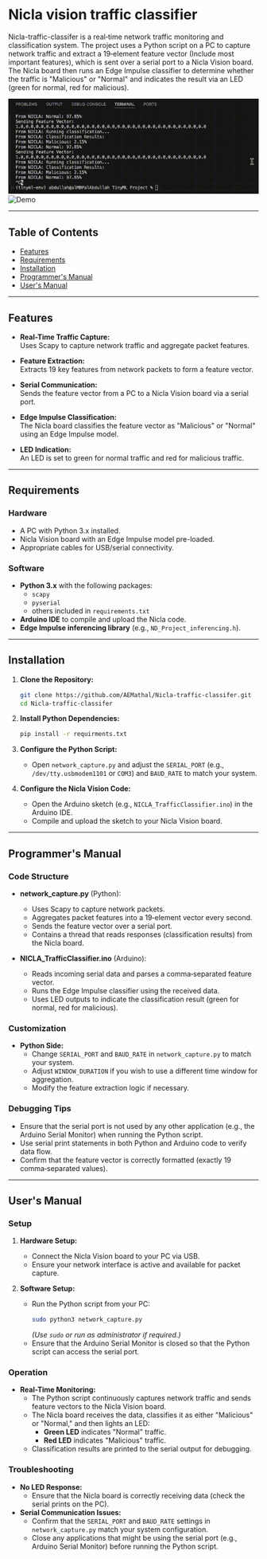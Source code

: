 # Nicla vision traffic classifier

Nicla-traffic-classifer is a real‑time network traffic monitoring and classification system. The project uses a Python script on a PC to capture network traffic and extract a 19‑element feature vector (Include most important features), which is sent over a serial port to a Nicla Vision board. The Nicla board then runs an Edge Impulse classifier to determine whether the traffic is "Malicious" or "Normal" and indicates the result via an LED (green for normal, red for malicious).

![Demo](assets/terminal_view.gif)
![Demo](assets/nicla_vision_view.gif)

---

## Table of Contents

- [Features](#features)
- [Requirements](#requirements)
- [Installation](#installation)
- [Programmer's Manual](#programmers-manual)
- [User's Manual](#users-manual)

---

## Features

- **Real-Time Traffic Capture:**  
  Uses Scapy to capture network traffic and aggregate packet features.

- **Feature Extraction:**  
  Extracts 19 key features from network packets to form a feature vector.

- **Serial Communication:**  
  Sends the feature vector from a PC to a Nicla Vision board via a serial port.

- **Edge Impulse Classification:**  
  The Nicla board classifies the feature vector as "Malicious" or "Normal" using an Edge Impulse model.

- **LED Indication:**  
  An LED is set to green for normal traffic and red for malicious traffic.

---

## Requirements

### Hardware
- A PC with Python 3.x installed.
- Nicla Vision board with an Edge Impulse model pre-loaded.
- Appropriate cables for USB/serial connectivity.

### Software
- **Python 3.x** with the following packages:
  - `scapy`
  - `pyserial`
  - others included in `requirements.txt`
- **Arduino IDE** to compile and upload the Nicla code.
- **Edge Impulse inferencing library** (e.g., `ND_Project_inferencing.h`).

---

## Installation

1. **Clone the Repository:**

   ```bash
   git clone https://github.com/AEMathal/Nicla-traffic-classifer.git
   cd Nicla-traffic-classifer
   ```

2. **Install Python Dependencies:**

   ```bash
   pip install -r requirments.txt
   ```

3. **Configure the Python Script:**
   - Open `network_capture.py` and adjust the `SERIAL_PORT` (e.g., `/dev/tty.usbmodem1101` or `COM3`) and `BAUD_RATE` to match your system.

4. **Configure the Nicla Vision Code:**
   - Open the Arduino sketch (e.g., `NICLA_TrafficClassifier.ino`) in the Arduino IDE.
   - Compile and upload the sketch to your Nicla Vision board.

---

## Programmer's Manual

### Code Structure

- **network_capture.py** (Python):
  - Uses Scapy to capture network packets.
  - Aggregates packet features into a 19‑element vector every second.
  - Sends the feature vector over a serial port.
  - Contains a thread that reads responses (classification results) from the Nicla board.

- **NICLA_TrafficClassifier.ino** (Arduino):
  - Reads incoming serial data and parses a comma‑separated feature vector.
  - Runs the Edge Impulse classifier using the received data.
  - Uses LED outputs to indicate the classification result (green for normal, red for malicious).

### Customization

- **Python Side:**
  - Change `SERIAL_PORT` and `BAUD_RATE` in `network_capture.py` to match your system.
  - Adjust `WINDOW_DURATION` if you wish to use a different time window for aggregation.
  - Modify the feature extraction logic if necessary.


### Debugging Tips

- Ensure that the serial port is not used by any other application (e.g., the Arduino Serial Monitor) when running the Python script.
- Use serial print statements in both Python and Arduino code to verify data flow.
- Confirm that the feature vector is correctly formatted (exactly 19 comma‑separated values).

---

## User's Manual

### Setup

1. **Hardware Setup:**
   - Connect the Nicla Vision board to your PC via USB.
   - Ensure your network interface is active and available for packet capture.

2. **Software Setup:**
   - Run the Python script from your PC:
     ```bash
     sudo python3 network_capture.py
     ```
     *(Use `sudo` or run as administrator if required.)*
   - Ensure that the Arduino Serial Monitor is closed so that the Python script can access the serial port.

### Operation

- **Real-Time Monitoring:**
  - The Python script continuously captures network traffic and sends feature vectors to the Nicla Vision board.
  - The Nicla board receives the data, classifies it as either "Malicious" or "Normal," and then lights an LED:
    - **Green LED** indicates "Normal" traffic.
    - **Red LED** indicates "Malicious" traffic.
  - Classification results are printed to the serial output for debugging.

### Troubleshooting

- **No LED Response:**
  - Ensure that the Nicla board is correctly receiving data (check the serial prints on the PC).
- **Serial Communication Issues:**
  - Confirm that the `SERIAL_PORT` and `BAUD_RATE` settings in `network_capture.py` match your system configuration.
  - Close any applications that might be using the serial port (e.g., Arduino Serial Monitor) before running the Python script.


